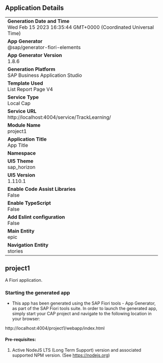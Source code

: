 ## Application Details
|               |
| ------------- |
|**Generation Date and Time**<br>Wed Feb 15 2023 16:35:44 GMT+0000 (Coordinated Universal Time)|
|**App Generator**<br>@sap/generator-fiori-elements|
|**App Generator Version**<br>1.8.6|
|**Generation Platform**<br>SAP Business Application Studio|
|**Template Used**<br>List Report Page V4|
|**Service Type**<br>Local Cap|
|**Service URL**<br>http://localhost:4004/service/TrackLearning/
|**Module Name**<br>project1|
|**Application Title**<br>App Title|
|**Namespace**<br>|
|**UI5 Theme**<br>sap_horizon|
|**UI5 Version**<br>1.110.1|
|**Enable Code Assist Libraries**<br>False|
|**Enable TypeScript**<br>False|
|**Add Eslint configuration**<br>False|
|**Main Entity**<br>epic|
|**Navigation Entity**<br>stories|

## project1

A Fiori application.

### Starting the generated app

-   This app has been generated using the SAP Fiori tools - App Generator, as part of the SAP Fiori tools suite.  In order to launch the generated app, simply start your CAP project and navigate to the following location in your browser:

http://localhost:4004/project1/webapp/index.html

#### Pre-requisites:

1. Active NodeJS LTS (Long Term Support) version and associated supported NPM version.  (See https://nodejs.org)


